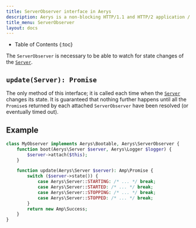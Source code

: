 ```yaml
---
title: ServerObserver interface in Aerys
description: Aerys is a non-blocking HTTP/1.1 and HTTP/2 application / websocket / static file server.
title_menu: ServerObserver
layout: docs
---
```


* Table of Contents
{:toc}

The `ServerObserver` is necessary to be able to watch for state changes of the [`Server`](server.html).

## `update(Server): Promise`

The only method of this interface; it is called each time when the [`Server`](server.html) changes its state. It is guaranteed that nothing further happens until all the `Promise`s returned by each attached `ServerObserver` have been resolved (or eventually timed out).

## Example

```php
class MyObserver implements Aerys\Bootable, Aerys\ServerObserver {
	function boot(Aerys\Server $server, Aerys\Logger $logger) {
		$server->attach($this);
	}

	function update(Aerys\Server $server): Amp\Promise {
		switch ($server->state()) {
			case Aerys\Server::STARTING: /* ... */ break;
			case Aerys\Server::STARTED: /* ... */ break;
			case Aerys\Server::STOPPING: /* ... */ break;
			case Aerys\Server::STOPPED: /* ... */ break;
		}
		return new Amp\Success;
	}
}
```
